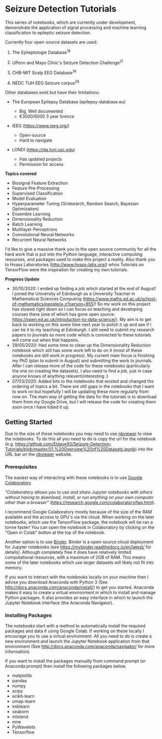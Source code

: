 # Seizure Detection Tutorials

This series of notebooks, which are currently under development, demonstrate the application of signal processing and machine learning classification to epileptic seizure detection.

Currently four open-source datasets are used: 

1. The Epileptologie Database<sup>18</sup> 

2. UPenn and Mayo Clinic's Seizure Detection Challenge<sup>21</sup> 

3. CHB-MIT Scalp EEG Database<sup>19</sup>

4. NEDC TUH EEG Seizure corpus<sup>26</sup>

Other databases exist but have their limitations:

- The European Epilepsy Database (epilepsy-database.eu)
    - Big, Well documented
    - €3000/6000 3 year licence

- IEEG (https://www.ieeg.org/)
    - Open-source
    - Hard to navigate
    
- LONDI (https://ida.loni.usc.edu)
    - Has updated projects
    - Permission for access
    
**Topics covered**

- Biosignal Feature Extraction 
- Feature Pre-Processing
- Supervised Classification
- Model Evaluation
- Hyperparameter Tuning (Gridsearch, Random Search, Bayesian Optimization)
- Ensemble Learning
- Dimensionality Reduction
- Batch Learning
- Multilayer Perceptrons
- Convolutional Neural Networks
- Recurrent Neural Networks

I'd like to give a massive thank you to the open source community for all the hard work that is put into the Python language, interactive computing resourses, and packages used to make this project a reality. Also thank you to Hvass Laboratories (http://www.hvass-labs.org/) whos Tutorials on TensorFlow were the inspiration for creating my own tutorials.

**Progress Update**
- 30/10/2020: I ended up finding a job which started at the end of August! I joined the University of Edinburgh as a University Teacher in Mathematical Sciences Computing (https://www.maths.ed.ac.uk/school-of-mathematics/people/a-z?person=855)! So my work on this project has slowed right down so I can focus on teaching and developing courses there (one of which has gone open source: https://open.ed.ac.uk/introduction-to-data-science/). My aim is to get back to working on this some time next year to polish it up and see if I can tie it to my teaching at Edinburgh. I still need to submit my research papers to journals so more code which is connected to these tutorials will come out when that happens.
- 29/05/2020: Had some time to clean up the Dimensionality Reduction notebook which still has some work left to do on it (most of these notebooks are still work in progress). My current main focus is finishing my PhD (plan to submit in August) and submitting the work to journals. After I can release more of the code for these notebooks (particularly the one on creating the datasets). I also need to find a job, just in case anyone knows of anything relevent/interesting :)
- 07/03/2020: Added bits to the notebooks that existed and changed the ordering of topics a bit. There are still gaps in the notebooks that I want to work on but hopefully I will be updating these more regularly from now on. The main way of getting the data for the tutorials is to download them from my Google Drive, but I will release the code for creating them soon once I have tidied it up.

## Getting Started

Due to the size of these notebooks you may need to use [nbviewer](https://nbviewer.jupyter.org/) to view the notebooks. To do this all you need to do is copy the url for the notebook (e.g. https://github.com/Eldave93/Seizure-Detection-Tutorials/blob/master/01.%20Overview%20of%20Datasets.ipynb) into the URL bar on the [nbviewer](https://nbviewer.jupyter.org/) website.

### Prerequisites

The easiest way of interacting with these notebooks is to use [Google Colaboratory](https://colab.research.google.com).

*"Colaboratory allows you to use and share Jupyter notebooks with others without having to download, install, or run anything on your own computer other than a browser"* (https://research.google.com/colaboratory/faq.html).

I recommend Google Colaboratory mostly because of the size of the RAM available and the access to GPU's via the cloud. When working on the later notebooks, which use the TensorFlow package, the notebook will be ran a tonne faster! You can open the notebook in Colaboratory by clicking on the "Open in Colab" button at the top of the notebook.

Another option is to use [Binder](https://mybinder.org/). Binder is a open-source cloud deployment for Jupyter notebooks (see https://mybinder.readthedocs.io/en/latest/ for details). Although completely free it does have relatively limited computational resources, with a maximum of 2GB of RAM. This means some of the later notebooks which use larger datasets will likely not fit into memory.

If you want to interact with the notebooks locally on your machine then I advise you download Anaconda with Python 3 (See http://docs.anaconda.com/anaconda/install/) to get you started. Anaconda makes it easy to create a virtual environment in which to install and manage Python packages. It also provides an easy interface in which to launch the Jupyter Notebook interface (the Anaconda Navigator).

### Installing Packages

The notebooks start with a method to automatically install the required packages and data if using Google Colab. If working on these locally I encourage you to use a virtual environment. All you need to do is create a new environment and launch the Jupyter Notebook application from that environment (See http://docs.anaconda.com/anaconda/navigator/ for more information). 

If you want to install the packages manually from command prompt (or Anaconda prompt) then install the following packages below.

- matplotlib
- pandas 
- numpy 
- scipy 
- scikit-learn
- umap-learn 
- imblearn 
- seaborn 
- mlxtend 
- mne 
- PyWavelets
- Tensorflow
